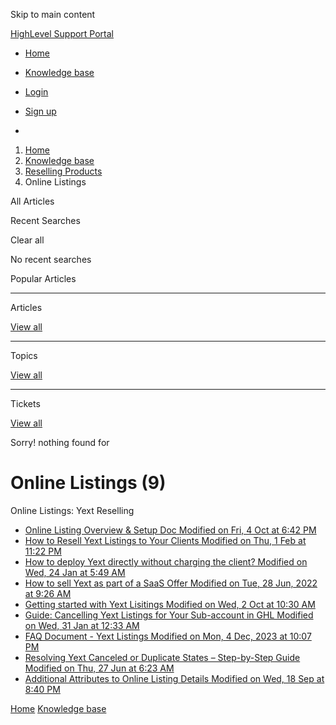 Skip to main content

[ HighLevel Support Portal ](https://help.gohighlevel.com)

  * [ Home ](/support/home)
  * [ Knowledge base ](/support/solutions)

  * [Login](/support/login)
  * [Sign up](/support/signup)
  * 

  1. [Home](/support/home)
  2. [Knowledge base](/support/solutions)
  3. [Reselling Products](/support/solutions/48000454568)
  4. Online Listings

All  Articles 

Recent Searches

Clear all

No recent searches

Popular Articles

* * *

Articles

[View all](/support/search/solutions)

* * *

Topics

[View all](/support/search/topics)

* * *

Tickets

[View all](/support/search/tickets)

Sorry! nothing found for   

# Online Listings (9)

Online Listings: Yext Reselling

  * [ Online Listing Overview & Setup Doc Modified on Fri, 4 Oct at 6:42 PM  ](/support/solutions/articles/48001196389-online-listing-overview-setup-doc)
  * [ How to Resell Yext Listings to Your Clients Modified on Thu, 1 Feb at 11:22 PM  ](/support/solutions/articles/155000001901-how-to-resell-yext-listings-to-your-clients)
  * [ How to deploy Yext directly without charging the client? Modified on Wed, 24 Jan at 5:49 AM  ](/support/solutions/articles/48001210774-how-to-deploy-yext-directly-without-charging-the-client-)
  * [ How to sell Yext as part of a SaaS Offer Modified on Tue, 28 Jun, 2022 at 9:26 AM  ](/support/solutions/articles/48001209150-how-to-sell-yext-as-part-of-a-saas-offer)
  * [ Getting started with Yext Lisitings Modified on Wed, 2 Oct at 10:30 AM  ](/support/solutions/articles/48001216623-getting-started-with-yext-lisitings)
  * [ Guide: Cancelling Yext Listings for Your Sub-account in GHL Modified on Wed, 31 Jan at 12:33 AM  ](/support/solutions/articles/155000001886-guide-cancelling-yext-listings-for-your-sub-account-in-ghl)
  * [ FAQ Document - Yext Listings Modified on Mon, 4 Dec, 2023 at 10:07 PM  ](/support/solutions/articles/155000001528-faq-document-yext-listings)
  * [ Resolving Yext Canceled or Duplicate States – Step-by-Step Guide Modified on Thu, 27 Jun at 6:23 AM  ](/support/solutions/articles/155000002558-resolving-yext-canceled-or-duplicate-states-step-by-step-guide)
  * [ Additional Attributes to Online Listing Details Modified on Wed, 18 Sep at 8:40 PM  ](/support/solutions/articles/155000003529-additional-attributes-to-online-listing-details)

[Home](/support/home) [Knowledge base](/support/solutions)
